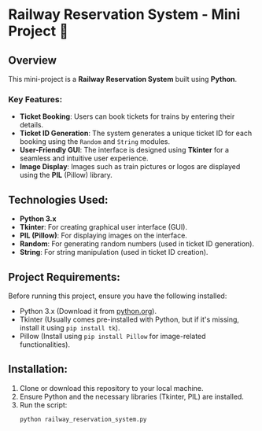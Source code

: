 # Railway Reservation System - Mini Project 🚆

## Overview
This mini-project is a **Railway Reservation System** built using **Python**.

### Key Features:
- **Ticket Booking**: Users can book tickets for trains by entering their details.
- **Ticket ID Generation**: The system generates a unique ticket ID for each booking using the `Random` and `String` modules.
- **User-Friendly GUI**: The interface is designed using **Tkinter** for a seamless and intuitive user experience.
- **Image Display**: Images such as train pictures or logos are displayed using the **PIL** (Pillow) library.

## Technologies Used:
- **Python 3.x**
- **Tkinter**: For creating graphical user interface (GUI).
- **PIL (Pillow)**: For displaying images on the interface.
- **Random**: For generating random numbers (used in ticket ID generation).
- **String**: For string manipulation (used in ticket ID creation).

## Project Requirements:
Before running this project, ensure you have the following installed:
- Python 3.x (Download it from [python.org](https://www.python.org/downloads/)).
- Tkinter (Usually comes pre-installed with Python, but if it's missing, install it using `pip install tk`).
- Pillow (Install using `pip install Pillow` for image-related functionalities).

## Installation:
1. Clone or download this repository to your local machine.
2. Ensure Python and the necessary libraries (Tkinter, PIL) are installed.
3. Run the script:
   ```bash
   python railway_reservation_system.py